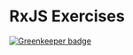 # RxJS Exercises

[![Greenkeeper badge](https://badges.greenkeeper.io/AustinMatherne/rxjs-exercises.svg)](https://greenkeeper.io/)
